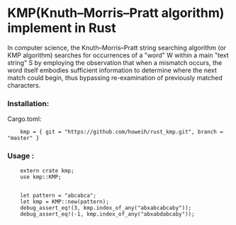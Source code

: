 KMP(Knuth–Morris–Pratt algorithm) implement in Rust
=================

In computer science, the Knuth–Morris–Pratt string searching algorithm (or KMP algorithm) searches for occurrences of a "word" W within a main "text string" S by employing the observation that when a mismatch occurs, the word itself embodies sufficient information to determine where the next match could begin, thus bypassing re-examination of previously matched characters.

### Installation:
Cargo.toml:
```
    kmp = { git = "https://github.com/howeih/rust_kmp.git", branch = "master" }
```

### Usage :
```
    extern crate kmp;
    use kmp::KMP;


    let pattern = "abcabca";
    let kmp = KMP::new(pattern);
    debug_assert_eq!(3, kmp.index_of_any("abxabcabcaby"));
    debug_assert_eq!(-1, kmp.index_of_any("abxabdabcaby"));

```